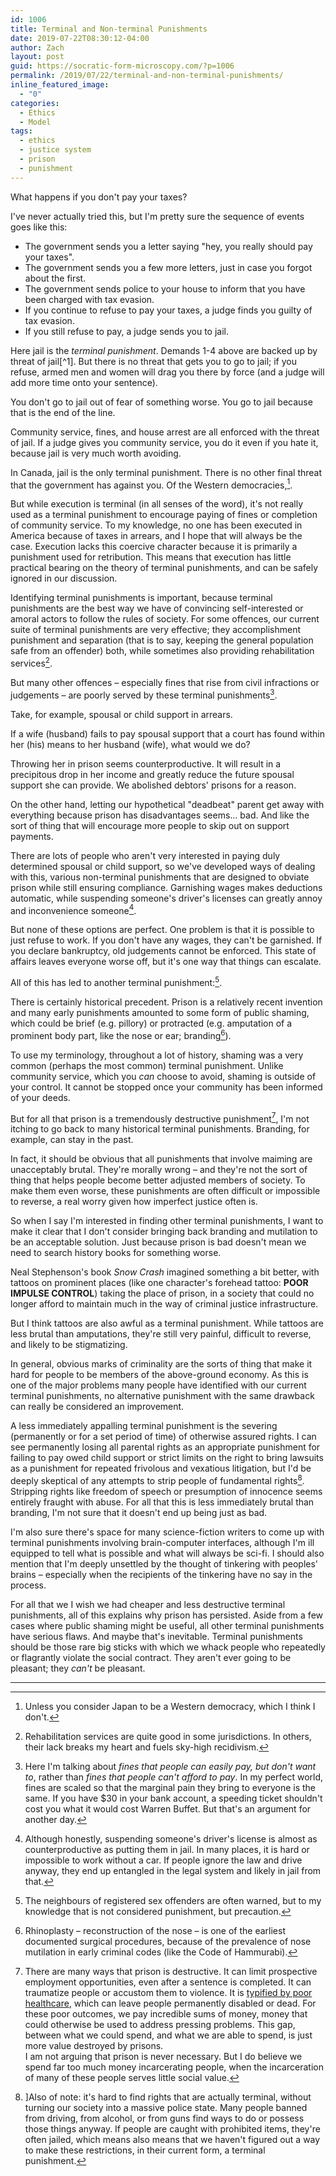 ```yaml
---
id: 1006
title: Terminal and Non-terminal Punishments
date: 2019-07-22T08:30:12-04:00
author: Zach
layout: post
guid: https://socratic-form-microscopy.com/?p=1006
permalink: /2019/07/22/terminal-and-non-terminal-punishments/
inline_featured_image:
  - "0"
categories:
  - Ethics
  - Model
tags:
  - ethics
  - justice system
  - prison
  - punishment
---
```


What happens if you don't pay your taxes?

I've never actually tried this, but I'm pretty sure the sequence of events goes like this:

<ul>
 	<li>The government sends you a letter saying "hey, you really should pay your taxes".</li>
 	<li>The government sends you a few more letters, just in case you forgot about the first.</li>
 	<li>The government sends police to your house to inform that you have been charged with tax evasion.</li>
 	<li>If you continue to refuse to pay your taxes, a judge finds you guilty of tax evasion.</li>
 	<li>If you still refuse to pay, a judge sends you to jail.</li>
</ul>
Here jail is the <em>terminal punishment</em>. Demands 1-4 above are backed up by threat of jail[^1]. But there is no threat that gets you to go to jail; if you refuse, armed men and women will drag you there by force (and a judge will add more time onto your sentence).

You don't go to jail out of fear of something worse. You go to jail because that is the end of the line.

Community service, fines, and house arrest are all enforced with the threat of jail. If a judge gives you community service, you do it even if you hate it, because jail is very much worth avoiding.

In Canada, jail is the only terminal punishment. There is no other final threat that the government has against you. Of the Western democracies,[^2].

But while execution is terminal (in all senses of the word), it's not really used as a terminal punishment to encourage paying of fines or completion of community service. To my knowledge, no one has been executed in America because of taxes in arrears, and I hope that will always be the case. Execution lacks this coercive character because it is primarily a punishment used for retribution. This means that execution has little practical bearing on the theory of terminal punishments, and can be safely ignored in our discussion.

Identifying terminal punishments is important, because terminal punishments are the best way we have of convincing self-interested or amoral actors to follow the rules of society. For some offences, our current suite of terminal punishments are very effective; they accomplishment punishment and separation (that is to say, keeping the general population safe from an offender) both, while sometimes also providing rehabilitation services[^3].

But many other offences – especially fines that rise from civil infractions or judgements – are poorly served by these terminal punishments[^4].

Take, for example, spousal or child support in arrears.

If a wife (husband) fails to pay spousal support that a court has found within her (his) means to her husband (wife), what would we do?

Throwing her in prison seems counterproductive. It will result in a precipitous drop in her income and greatly reduce the future spousal support she can provide. We abolished debtors' prisons for a reason.

On the other hand, letting our hypothetical "deadbeat" parent get away with everything because prison has disadvantages seems… bad. And like the sort of thing that will encourage more people to skip out on support payments.

There are lots of people who aren't very interested in paying duly determined spousal or child support, so we've developed ways of dealing with this, various non-terminal punishments that are designed to obviate prison while still ensuring compliance. Garnishing wages makes deductions automatic, while suspending someone's driver's licenses can greatly annoy and inconvenience someone[^5].

But none of these options are perfect. One problem is that it is possible to just refuse to work. If you don't have any wages, they can't be garnished. If you declare bankruptcy, old judgements cannot be enforced. This state of affairs leaves everyone worse off, but it's one way that things can escalate.

All of this has led to another terminal punishment:[^6].

There is certainly historical precedent. Prison is a relatively recent invention and many early punishments amounted to some form of public shaming, which could be brief (e.g. pillory) or protracted (e.g. amputation of a prominent body part, like the nose or ear; branding[^7]).

To use my terminology, throughout a lot of history, shaming was a very common (perhaps the most common) terminal punishment. Unlike community service, which you <em>can</em> choose to avoid, shaming is outside of your control. It cannot be stopped once your community has been informed of your deeds.

But for all that prison is a tremendously destructive punishment[^8], I'm not itching to go back to many historical terminal punishments. Branding, for example, can stay in the past.

In fact, it should be obvious that all punishments that involve maiming are unacceptably brutal. They're morally wrong – and they're not the sort of thing that helps people become better adjusted members of society. To make them even worse, these punishments are often difficult or impossible to reverse, a real worry given how imperfect justice often is.

So when I say I'm interested in finding other terminal punishments, I want to make it clear that I don't consider bringing back branding and mutilation to be an acceptable solution. Just because prison is bad doesn't mean we need to search history books for something worse.

Neal Stephenson's book <em>Snow Crash</em> imagined something a bit better, with tattoos on prominent places (like one character's forehead tattoo: <strong>POOR IMPULSE CONTROL</strong>) taking the place of prison, in a society that could no longer afford to maintain much in the way of criminal justice infrastructure.

But I think tattoos are also awful as a terminal punishment. While tattoos are less brutal than amputations, they're still very painful, difficult to reverse, and likely to be stigmatizing.

In general, obvious marks of criminality are the sorts of thing that make it hard for people to be members of the above-ground economy. As this is one of the major problems many people have identified with our current terminal punishments, no alternative punishment with the same drawback can really be considered an improvement.

A less immediately appalling terminal punishment is the severing (permanently or for a set period of time) of otherwise assured rights. I can see permanently losing all parental rights as an appropriate punishment for failing to pay owed child support or strict limits on the right to bring lawsuits as a punishment for repeated frivolous and vexatious litigation, but I'd be deeply skeptical of any attempts to strip people of fundamental rights[^9]. Stripping rights like freedom of speech or presumption of innocence seems entirely fraught with abuse. For all that this is less immediately brutal than branding, I'm not sure that it doesn't end up being just as bad.

I'm also sure there's space for many science-fiction writers to come up with terminal punishments involving brain-computer interfaces, although I'm ill equipped to tell what is possible and what will always be sci-fi. I should also mention that I'm deeply unsettled by the thought of tinkering with peoples' brains – especially when the recipients of the tinkering have no say in the process.

For all that we I wish we had cheaper and less destructive terminal punishments, all of this explains why prison has persisted. Aside from a few cases where public shaming might be useful, all other terminal punishments have serious flaws. And maybe that's inevitable. Terminal punishments should be those rare big sticks with which we whack people who repeatedly or flagrantly violate the social contract. They aren't ever going to be pleasant; they <em>can't</em> be pleasant.

<hr class="post-end">

[^1]: And also like, social conventions and your neighbours' opinions and a whole bunch of other things. This blog post is dealing with <a href="https://socratic-form-microscopy.com/2019/04/27/book-review-on-violence/">the small minority of cases where coercion is necessary</a> to get people to play by "the rules of the game" – those rules governing behaviour, social interactions, and conduct which are largely enforced though habit and peer pressure, rather than police dragging you to jail. The principle need for terminal punishments is to provide a stronger inducement to follow the "rules of the game" than most people require.
[^2]: Unless you consider Japan to be a Western democracy, which I think I don't.
[^3]: Rehabilitation services are quite good in some jurisdictions. In others, their lack breaks my heart and fuels sky-high recidivism.
[^4]: Here I'm talking about <em>fines that people can easily pay, but don't want to</em>, rather than <em>fines that people can't afford to pay</em>. In my perfect world, fines are scaled so that the marginal pain they bring to everyone is the same. If you have $30 in your bank account, a speeding ticket shouldn't cost you what it would cost Warren Buffet. But that's an argument for another day.
[^5]: Although honestly, suspending someone's driver's license is almost as counterproductive as putting them in jail. In many places, it is hard or impossible to work without a car. If people ignore the law and drive anyway, they end up entangled in the legal system and likely in jail from that.
[^6]: The neighbours of registered sex offenders are often warned, but to my knowledge that is not considered punishment, but precaution.
[^7]: Rhinoplasty – reconstruction of the nose – is one of the earliest documented surgical procedures, because of the prevalence of nose mutilation in early criminal codes (like the Code of Hammurabi).
[^8]: There are many ways that prison is destructive. It can limit prospective employment opportunities, even after a sentence is completed. It can traumatize people or accustom them to violence. It is <a href="https://www.cnn.com/interactive/2019/06/us/jail-health-care-ccs-invs/">typified by poor healthcare</a>, which can leave people permanently disabled or dead. For these poor outcomes, we pay incredible sums of money, money that could otherwise be used to address pressing problems. This gap, between what we could spend, and what we are able to spend, is just more value destroyed by prisons.<br />I am not arguing that prison is never necessary. But I do believe we spend far too much money incarcerating people, when the incarceration of many of these people serves little social value.
[^9]: ]Also of note: it's hard to find rights that are actually terminal, without turning our society into a massive police state. Many people banned from driving, from alcohol, or from guns find ways to do or possess those things anyway. If people are caught with prohibited items, they're often jailed, which means also means that we haven't figured out a way to make these restrictions, in their current form, a terminal punishment.
